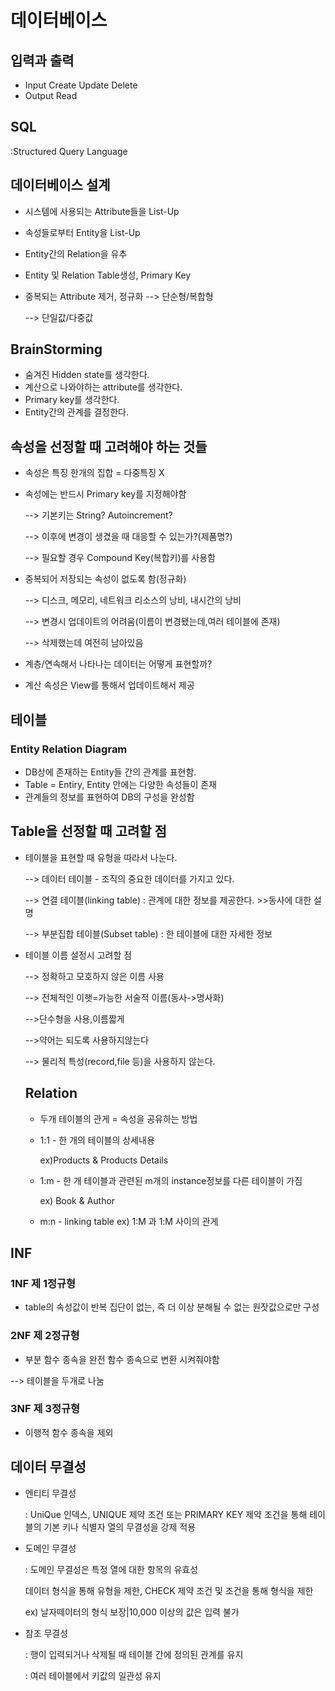 # 데이터베이스
## 입력과 출력
- Input
Create Update Delete
- Output
Read
## SQL
:Structured Query Language

## 데이터베이스 설계

- 시스템에 사용되는 Attribute들을 List-Up
- 속성들로부터 Entity을 List-Up
- Entity간의 Relation을 유추
- Entity 및 Relation Table생성, Primary Key
- 중복되는 Attribute 제거, 정규화
  --> 단순형/복합형

  --> 단일값/다중값

## BrainStorming
- 숨겨진 Hidden state를 생각한다.
- 계산으로 나와야하는 attribute를 생각한다.
- Primary key를 생각한다.
- Entity간의 관계를 결정한다.

## 속성을 선정할 때 고려해야 하는 것들
- 속성은 특징 한개의 집합 = 다중특징 X
- 속성에는 반드시 Primary key를 지정해야함

  --> 기본키는 String? Autoincrement?

  --> 이후에 변경이 생겼을 때 대응할 수 있는가?(제품명?)

  --> 필요할 경우 Compound Key(복합키)를 사용함
- 중복되어 저장되는 속성이 없도록 함(정규화)
  
  --> 디스크, 메모리, 네트워크 리소스의 낭비, 내시간의 낭비
  
  --> 변경시 업데이트의 어려움(이름이 변경됐는데,여러 테이블에 존재)
  
  --> 삭제했는데 여전히 남아있음
- 계층/연속해서 나타나는 데이터는 어떻게 표현할까?
- 계산 속성은 View를 통해서 업데이트해서 제공

## 테이블

### Entity Relation Diagram
- DB상에 존재하는 Entity들 간의 관계를 표현함.
- Table = Entiry, Entity 안에는 다양한 속성들이 존재
- 관계들의 정보를 표현하여 DB의 구성을 완성함

## Table을 선정할 때 고려할 점
- 테이블을 표현할 때 유형을 따라서 나눈다.
  
  --> 데이터 테이블 - 조직의 중요한 데이터를 가지고 있다.
  
  --> 연결 테이블(linking table) : 관계에 대한 정보를 제공한다. >>동사에 대한 설명

  --> 부분집합 테이블(Subset table) : 한 테이블에 대한 자세한 정보

- 테이블 이름 설정시 고려할 점
  
  --> 정확하고 모호하지 않은 이름 사용
  
  --> 전체적인 이햇=가능한 서술적 이름(동사->명사화)

  -->단수형을 사용,이름짧게

  -->약어는 되도록 사용하지않는다

  --> 물리적 특성(record,file 등)을 사용하지 않는다.

  ## Relation
  - 두개 테이블의 관게 = 속성을 공유하는 방법
  - 1:1 - 한 개의 테이블의 상세내용

    ex)Products & Products Details
  - 1:m - 한 개 테이블과 관련된 m개의 instance정보를 다른 테이블이 가짐
    
    ex) Book & Author
  - m:n - linking table
    ex) 1:M 과 1:M 사이의 관게

## INF
### 1NF 제 1정규형
- table의 속성값이 반복 집단이 없는, 즉 더 이상 분해될 수 없는 원잣값으로만 구성

### 2NF 제 2정규형
- 부분 함수 종속을 완전 함수 종속으로 변환 시켜줘야함

--> 테이블을 두개로 나눔

### 3NF 제 3정규형
- 이행적 함수 종속을 제외

## 데이터 무결성
- 엔티티 무결성
  
  : UniQue 인덱스, UNIQUE 제약 조건 또는 PRIMARY KEY 제약 조건을 통해 테이블의 기본 키나 식별자 열의 무결성을 강제 적용

- 도메인 무결성

  : 도메인 무결성은 특정 열에 대한 항목의 유효성

  데이터 형식을 통해 유형을 제한, CHECK 제약 조건 및 조건을 통해 형식을 제한

  ex) 날자떼이터의 형식 보장|10,000 이상의 값은 입력 불가
- 참조 무결성
  
  : 행이 입력되거나 삭제될 때 테이블 간에 정의된 관계를 유지

  : 여러 테이블에서 키값의 일관성 유지
